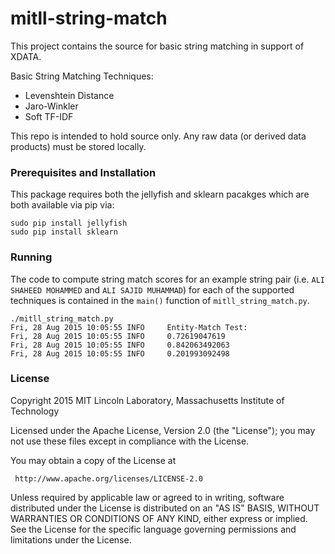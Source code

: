 # mitll-string-match

This project contains the source for basic string matching in support of XDATA. 

Basic String Matching Techniques:
- Levenshtein Distance
- Jaro-Winkler 
- Soft TF-IDF

This repo is intended to hold source only. Any raw data (or derived data products) must be stored locally.

### Prerequisites and Installation

This package requires both the jellyfish and sklearn pacakges which are both available via pip via: 

```shell
sudo pip install jellyfish
sudo pip install sklearn
```

### Running

The code to compute string match scores for an example string pair (i.e. `ALI SHAHEED MOHAMMED` and `ALI SAJID MUHAMMAD`) for each of the supported techniques is contained in the `main()` function of `mitll_string_match.py`. 

```shell
./mitll_string_match.py
Fri, 28 Aug 2015 10:05:55 INFO     Entity-Match Test:
Fri, 28 Aug 2015 10:05:55 INFO     0.72619047619
Fri, 28 Aug 2015 10:05:55 INFO     0.842063492063
Fri, 28 Aug 2015 10:05:55 INFO     0.201993092498
```

### License

Copyright 2015 MIT Lincoln Laboratory, Massachusetts Institute of Technology 

Licensed under the Apache License, Version 2.0 (the "License"); you may not use these files except in compliance with the License.

You may obtain a copy of the License at

     http://www.apache.org/licenses/LICENSE-2.0

Unless required by applicable law or agreed to in writing, software distributed under the License is distributed on an "AS IS" BASIS, WITHOUT WARRANTIES OR CONDITIONS OF ANY KIND, either express or implied. See the License for the specific language governing permissions and limitations under the License.
